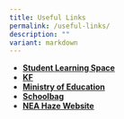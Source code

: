 ```yaml
---
title: Useful Links
permalink: /useful-links/
description: ""
variant: markdown
---
```

*   **[Student Learning Space](https://vle.learning.moe.edu.sg/login)**
*   **[KF](https://kf.rdc.nie.edu.sg/login)**
*  **[Ministry of Education](http://www.moe.gov.sg/education/)**
*   **[Schoolbag](http://www.schoolbag.sg/)**
*   **[NEA Haze Website](http://www.haze.gov.sg/)**
